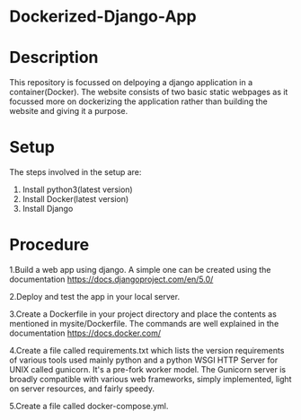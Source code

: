 # Dockerized-Django-App

# Description
This repository is focussed on delpoying a django application in a container(Docker). The website consists of two basic static webpages as it focussed more on dockerizing the application rather than building the website and giving it a purpose.

# Setup
The steps involved in the setup are:
1. Install python3(latest version)
2. Install Docker(latest version)
3. Install Django
   
# Procedure
1.Build a web app using django. A simple one can be created using the documentation https://docs.djangoproject.com/en/5.0/

2.Deploy and test the app in your local server.

3.Create a Dockerfile in your project directory and place the contents as mentioned in mysite/Dockerfile. The commands are well explained in the documentation https://docs.docker.com/

4.Create a file called requirements.txt which lists the version requirements of various tools used mainly python and a python WSGI HTTP Server for UNIX called gunicorn. It's a pre-fork worker model. The Gunicorn server is broadly compatible with various web frameworks, simply implemented, light on server resources, and fairly speedy.

5.Create a file called docker-compose.yml.
